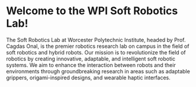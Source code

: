 # Welcome to the WPI Soft Robotics Lab!

The Soft Robotics Lab at Worcester Polytechnic Institute, headed by Prof. Cagdas Onal, is the premier robotics research lab on campus in the field of soft robotics and hybrid robots. Our mission is to revolutionize the field of robotics by creating innovative, adaptable, and intelligent soft robotic systems. We aim to enhance the interaction between robots and their environments through groundbreaking research in areas such as adaptable grippers, origami-inspired designs, and wearable haptic interfaces.
